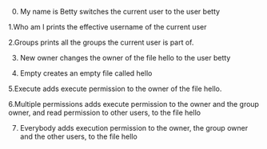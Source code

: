 0. My name is Betty
switches the current user to the user betty

1.Who am I
prints the effective username of the current user

2.Groups
 prints all the groups the current user is part of.

3. New owner
changes the owner of the file hello to the user betty

4. Empty
creates an empty file called hello

5.Execute
adds execute permission to the owner of the file hello.

6.Multiple permissions 
adds execute permission to the owner and the group owner, and read permission to other users, to the file hello

7. Everybody
adds execution permission to the owner, the group owner and the other users, to the file hello
